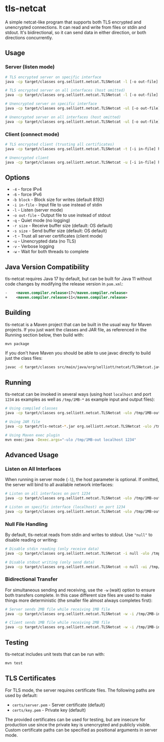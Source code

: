 # tls-netcat

A simple netcat-like program that supports both TLS encrypted and unencrypted connections. It can read and write from files or stdin and stdout. It's bidirectional, so it can send data in either direction, or both directions concurrently.

## Usage

### Server (listen mode)
```bash
# TLS encrypted server on specific interface
java -cp target/classes org.selliott.netcat.TLSNetcat -l [-o out-file] host port [certificate-pem [key-pem]]

# TLS encrypted server on all interfaces (host omitted)
java -cp target/classes org.selliott.netcat.TLSNetcat -l [-o out-file] port [certificate-pem [key-pem]]

# Unencrypted server on specific interface
java -cp target/classes org.selliott.netcat.TLSNetcat -ul [-o out-file] host port

# Unencrypted server on all interfaces (host omitted)
java -cp target/classes org.selliott.netcat.TLSNetcat -ul [-o out-file] port
```

### Client (connect mode)
```bash
# TLS encrypted client (trusting all certificates)
java -cp target/classes org.selliott.netcat.TLSNetcat -t [-i in-file] host port

# Unencrypted client
java -cp target/classes org.selliott.netcat.TLSNetcat -u [-i in-file] host port
```

## Options

- `-4` - force IPv4
- `-6` - force IPv6
- `-b block` - Block size for writes (default 8192)
- `-i in-file` - Input file to use instead of stdin
- `-l` - Listen (server mode)
- `-o out-file` - Output file to use instead of stdout
- `-q` - Quiet mode (no logging)
- `-r size` - Receive buffer size (default: OS default)
- `-s size` - Send buffer size (default: OS default)
- `-t` - Trust all server certificates (client mode)
- `-u` - Unencrypted data (no TLS)
- `-v` - Verbose logging
- `-w` - Wait for both threads to complete

## Java Version Compatibility

tls-netcat requires Java 17 by default, but can be built for Java 11 without code changes by modifying the release version in `pom.xml`:

```xml
-    <maven.compiler.release>17</maven.compiler.release>
+    <maven.compiler.release>11</maven.compiler.release>
```

## Building

tls-netcat is a Maven project that can be built in the usual way for Maven projects. If you just want the classes and JAR file, as referenced in the Running section below, then build with:

```bash
mvn package
```

If you don't have Maven you should be able to use javac directly to build just the class files:

```bash
javac -d target/classes src/main/java/org/selliott/netcat/TLSNetcat.java
```

## Running

tls-netcat can be invoked in several ways (using host `localhost` and port `1234` as examples as well as `/tmp/1MB-*` as example input and output files):

```bash
# Using compiled classes
java -cp target/classes org.selliott.netcat.TLSNetcat -ulo /tmp/1MB-out localhost 1234

# Using JAR file
java -cp target/tls-netcat-*.jar org.selliott.netcat.TLSNetcat -ulo /tmp/1MB-out localhost 1234

# Using Maven exec plugin
mvn exec:java -Dexec.args="-ulo /tmp/1MB-out localhost 1234"
```

## Advanced Usage

### Listen on All Interfaces

When running in server mode (`-l`), the host parameter is optional. If omitted, the server will bind to all available network interfaces:

```bash
# Listen on all interfaces on port 1234
java -cp target/classes org.selliott.netcat.TLSNetcat -ulo /tmp/1MB-out 1234

# Listen on specific interface (localhost) on port 1234
java -cp target/classes org.selliott.netcat.TLSNetcat -ulo /tmp/1MB-out localhost 1234
```

### Null File Handling

By default, tls-netcat reads from stdin and writes to stdout. Use `"null"` to disable reading or writing:

```bash
# Disable stdin reading (only receive data)
java -cp target/classes org.selliott.netcat.TLSNetcat -i null -ulo /tmp/1MB-out localhost 1234

# Disable stdout writing (only send data)
java -cp target/classes org.selliott.netcat.TLSNetcat -o null -ui /tmp/1MB-in localhost 1234
```

### Bidirectional Transfer

For simultaneous sending and receiving, use the `-w` (wait) option to ensure both transfers complete. In this case different size files are used to make things more deterministic (the smaller file almost always completes first):

```bash
# Server sends 2MB file while receiving 1MB file
java -cp target/classes org.selliott.netcat.TLSNetcat -w -i /tmp/2MB-in -ulo /tmp/1MB-out localhost 1234

# Client sends 1MB file while receiving 2MB file
java -cp target/classes org.selliott.netcat.TLSNetcat -w -i /tmp/1MB-in -uo /tmp/2MB-out localhost 1234
```

## Testing

tls-netcat includes unit tests that can be run with:

```bash
mvn test
```

## TLS Certificates

For TLS mode, the server requires certificate files. The following paths are used by default:
- `certs/server.pem` - Server certificate (default)
- `certs/key.pem` - Private key (default)

The provided certificates can be used for testing, but are insecure for production use since the private key is unencrypted and publicly visible. Custom certificate paths can be specified as positional arguments in server mode.
